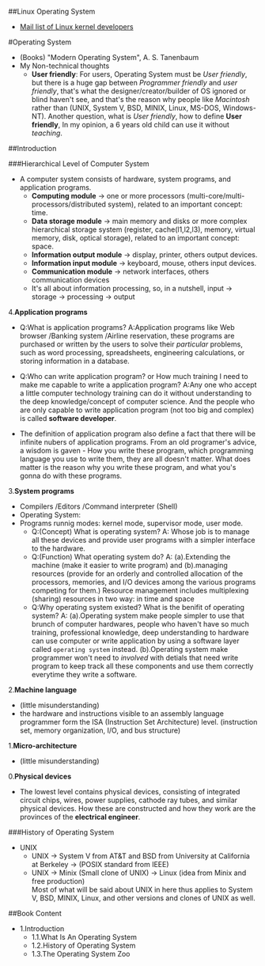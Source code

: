 <html>
<head><title>Linux Operating System</title></head>
<body>

##Linux Operating System
* [Mail list of Linux kernel developers](http://vger.kernel.org)

#Operating System
* (Books) "Modern Operating System", A. S. Tanenbaum
* My Non-technical thoughts
  * __User friendly__: For users, Operating System must be _User friendly_, but there is a huge gap between _Programmer friendly_ and _user friendly_, that's what the designer/creator/builder of OS ignored or blind haven't see, and that's the reason why people like _Macintosh_ rather than (UNIX, System V, BSD, MINIX, Linux, MS-DOS, Windows-NT). Another question, what is _User friendly_, how to define __User friendly__, In my opinion, a 6 years old child can use it without _teaching_.

##Introduction

###Hierarchical Level of Computer System
* A computer system consists of hardware, system programs, and application programs.
  * __Computing module__ -> one or more processors (multi-core/multi-processors/distributed system), related to an important concept: time.
  * __Data storage module__ -> main memory and disks or more complex hierarchical storage system (register, cache(l1,l2,l3), memory, virtual memory, disk, optical storage), related to an important concept: space.
  * __Information output module__ -> display, printer, others output devices.
  * __Information input module__ -> keyboard, mouse, others input devices.
  * __Communication module__ -> network interfaces, others communication devices
  * It's all about information processing, so, in a nutshell, input -> storage -> processing -> output


4.__Application programs__   

* Q:What is application programs?     A:Application programs like Web browser /Banking system /Airline reservation, these programs are purchased or written by the users to solve their _particular_ problems, such as word processing, spreadsheets, engineering calculations, or storing information in a database.

* Q:Who can write application program? or How much training I need to make me capable to write a application program?    A:Any one who accept a little computer technology training can do it without understanding to the deep knowledge/concept of computer science. And the people who are only capable to write application program (not too big and complex) is called __software developer__.

* The definition of application program also define a fact that there will be infinite nubers of application programs. From an old programer's advice, a wisdom is gaven - How you write these program, which programming language you use to write them, they are all doesn't matter. What does matter is the reason why you write these program, and what you's gonna do with these programs.


3.__System programs__   

* Compilers /Editors /Command interpreter (Shell)
* Operating System:
* Programs runnig modes: kernel mode, supervisor mode, user mode.
  * Q:(Concept) What is operating system?     A: Whose job is to manage all these devices and provide user programs with a simpler interface to the hardware.
  * Q:(Function) What operating system do?    A: (a).Extending the machine (make it easier to write program) and (b).managing resources (provide for an orderly and controlled allocation of the processors, memories, and I/O devices among the various programs competing for them.) Resource management includes multiplexing (sharing) resources in two way: in time and space
  * Q:Why operating system existed? What is the benifit of operating system?    A: (a).Operating system make people simpler to use that brunch of computer hardwares, people who haven't have so much training, professional knowledge, deep understanding to hardware can use computer or write application by using a software layer called `operating system` instead. (b).Operating system make programmer won't need to _involved_ with detials that need write program to keep track all these components and use them correctly everytime they write a software.

2.__Machine language__    

* (little misunderstanding)
* the hardware and instructions visible to an assembly language programmer form the ISA (Instruction Set Architecture) level. (instruction set, memory organization, I/O, and bus structure)

1.__Micro-architecture__     

* (little misunderstanding)

0.__Physical devices__

* The lowest level contains physical devices, consisting of integrated circuit chips, wires, power supplies, cathode ray tubes, and similar physical devices. How these are constructed and how they work are the provinces of the __electrical engineer__.


###History of Operating System
* UNIX   
  * UNIX -> System V from AT&T and BSD from University at California at Berkeley -> (POSIX standard from IEEE)  
  * UNIX -> Minix (Small clone of UNIX) -> Linux (idea from Minix and free production)   
Most of what will be said about UNIX in here thus applies to System V, BSD, MINIX, Linux, and other versions and clones of UNIX as well.  


##Book Content
* 1.Introduction
  * 1.1.What Is An Operating System
  * 1.2.History of Operating System
  * 1.3.The Operating System Zoo

</body></html>
